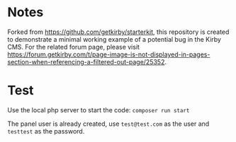 # Notes

Forked from https://github.com/getkirby/starterkit, this repository is created to demonstrate a minimal working example of a potential bug in the Kirby CMS. For the related forum page, please visit https://forum.getkirby.com/t/page-image-is-not-displayed-in-pages-section-when-referencing-a-filtered-out-page/25352.

# Test

Use the local php server to start the code: `composer run start`

The panel user is already created, use `test@test.com` as the user and `testtest` as the password.